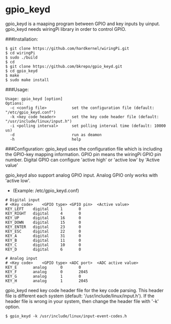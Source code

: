 gpio_keyd
========

gpio_keyd is a maaping program between GPIO and key inputs by uinput.
gpio_keyd needs wiringPi library in order to control GPIO.

###Installation:

```
$ git clone https://github.com/hardkernel/wiringPi.git
$ cd wiringPi
$ sudo ./build
$ cd
$ git clone https://github.com/bkrepo/gpio_keyd.git
$ cd gpio_keyd
$ make
$ sudo make install
```

###Usage:
```
Usage: gpio_keyd [option]
Options:
  -c <config file>           set the configuration file (default: "/etc/gpio_keyd.conf")
  -k <key code header>       set the key code header file (default: "/usr/include/linux/input.h")
  -i <polling interval>      set polling interval time (default: 10000 us)
  -d                         run as deamon
  -h                         help
```

###Configuration:
gpio_keyd uses the configuration file which is including the GPIO-key mapping information.
GPIO pin means the wiringPi GPIO pin number. Digital GPIO can configure 'active high' or 'active low' by 'Active value'

gpio_keyd also support analog GPIO input. Analog GPIO only works with 'active low'.

* (Example: /etc/gpio_keyd.conf)
```
# Digital input
# <Key code>	<GPIO type>	<GPIO pin>	<Active value>
KEY_LEFT	digital		1		0
KEY_RIGHT	digital		4		0
KEY_UP		digital		16		0
KEY_DOWN	digital		15		0
KEY_ENTER	digital		23		0
KEY_ESC		digital		22		0
KEY_A		digital		31		0
KEY_B		digital		11		0
KEY_C		digital		10		0
KEY_D		digital		6		0

# Analog input
# <Key code>	<GPIO type>	<ADC port>	<ADC active value>
KEY_E		analog		0		0
KEY_F		analog		0		2045
KEY_G		analog		1		0
KEY_H		analog		1		2045
```

gpio_keyd need key code header file for the key code parsing.
This header file is different each system (default: '/usr/include/linux/input.h'). If the header file is wrong in your system, then change the header file with '-k' option.
```
$ gpio_keyd -k /usr/include/linux/input-event-codes.h
```
